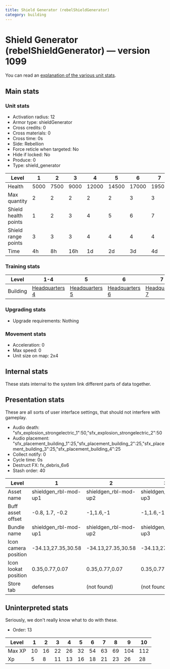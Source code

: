 ```yaml
---
title: Shield Generator (rebelShieldGenerator)
category: building
---
```


# Shield Generator (rebelShieldGenerator) — version 1099

You can read an [explanation  of the various unit stats](unitexplained.md).

## Main stats

### Unit stats

  * Activation radius: 12
  * Armor type: shieldGenerator
  * Cross credits: 0
  * Cross materials: 0
  * Cross time: 0s
  * Side: Rebellion
  * Force reticle when targeted: No
  * Hide if locked: No
  * Produce: 0
  * Type: shield_generator

|Level               |1   |2   |3   |4    |5    |6    |7    |8    |9    |10   |
|--------------------|----|----|----|-----|-----|-----|-----|-----|-----|-----|
|Health              |5000|7500|9000|12000|14500|17000|19500|22000|24500|27000|
|Max quantity        |2   |2   |2   |2    |2    |3    |3    |3    |4    |4    |
|Shield health points|1   |2   |3   |4    |5    |6    |7    |8    |9    |10   |
|Shield range points |3   |3   |3   |4    |4    |4    |4    |4    |4    |4    |
|Time                |4h  |8h  |16h |1d   |2d   |3d   |4d   |6d   |1w3d |2w   |


### Training stats

|Level   |1-4                           |5                             |6                             |7                             |8                             |9                             |10                             |
|--------|------------------------------|------------------------------|------------------------------|------------------------------|------------------------------|------------------------------|-------------------------------|
|Building|[Headquarters 4](rebelHQ.html)|[Headquarters 5](rebelHQ.html)|[Headquarters 6](rebelHQ.html)|[Headquarters 7](rebelHQ.html)|[Headquarters 8](rebelHQ.html)|[Headquarters 9](rebelHQ.html)|[Headquarters 10](rebelHQ.html)|


### Upgrading stats

  * Upgrade requirements: Nothing

### Movement stats

  * Acceleration: 0
  * Max speed: 0
  * Unit size on map: 2x4

## Internal stats

These stats internal to the system link different parts of data together.


## Presentation stats

These are all sorts of user interface settings, that should not interfere with gameplay.

  * Audio death: "sfx_explosion_strongelectric_1":50,"sfx_explosion_strongelectric_2":50
  * Audio placement: "sfx_placement_building_1":25,"sfx_placement_building_2":25,"sfx_placement_building_3":25,"sfx_placement_building_4":25
  * Collect notify: 0
  * Cycle time: 0s
  * Destruct FX: fx_debris_6x6
  * Stash order: 40

|Level               |1                    |2                    |3                    |4                    |5                    |6                    |7                    |8                    |9                    |10                    |
|--------------------|---------------------|---------------------|---------------------|---------------------|---------------------|---------------------|---------------------|---------------------|---------------------|----------------------|
|Asset name          |shieldgen_rbl-mod-up1|shieldgen_rbl-mod-up2|shieldgen_rbl-mod-up3|shieldgen_rbl-mod-up4|shieldgen_rbl-mod-up5|shieldgen_rbl-mod-up6|shieldgen_rbl-mod-up7|shieldgen_rbl-mod-up8|shieldgen_rbl-mod-up9|shieldgen_rbl-mod-up10|
|Buff asset offset   |-0.8, 1.7, -0.2      |-1,1.6,-1            |-1,1.6,-1            |-1,2.4,-1            |-2.2, 2.4, -3.2      |-2.2, 2.4, -3.2      |-3,2.6,-3.2          |-3,2.6,-3.2          |-3,2.6,-3.2          |-3,2.6,-3.2           |
|Bundle name         |shieldgen_rbl-mod-up1|shieldgen_rbl-mod-up2|shieldgen_rbl-mod-up3|shieldgen_rbl-mod-up4|shieldgen_rbl-mod-up5|shieldgen_rbl-mod-up6|shieldgen_rbl-mod-up7|shieldgen_rbl-mod-up8|shieldgen_rbl-mod-up9|shieldgen_rbl-mod-up10|
|Icon camera position|-34.13,27.35,30.58   |-34.13,27.35,30.58   |-34.13,27.35,30.58   |-34.13,27.35,30.58   |-34.13,27.35,30.58   |-34.13,27.35,30.58   |-34.13,27.35,30.58   |-32.34,28.24,31.75   |-34.13,27.35,30.58   |27.72,34.63,34.77     |
|Icon lookat position|0.35,0.77,0.07       |0.35,0.77,0.07       |0.35,0.77,0.07       |0.35,0.77,0.07       |0.35,0.77,0.07       |0.35,0.77,0.07       |0.35,0.77,0.07       |0.35,0.77,0.07       |0.35,0.77,0.07       |-0.38,0.86,-0.54      |
|Store tab           |defenses             |(not found)          |(not found)          |(not found)          |(not found)          |(not found)          |(not found)          |(not found)          |(not found)          |(not found)           |


## Uninterpreted stats

Seriously, we don't really know what to do with these.

  * Order: 13

|Level |1 |2 |3 |4 |5 |6 |7 |8 |9  |10 |
|------|--|--|--|--|--|--|--|--|---|---|
|Max XP|10|16|22|26|32|54|63|69|104|112|
|Xp    |5 |8 |11|13|16|18|21|23|26 |28 |


